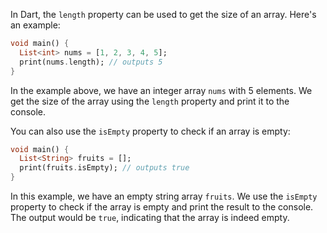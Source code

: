 In Dart, the `length` property can be used to get the size of an array. Here's an example:

```dart
void main() {
  List<int> nums = [1, 2, 3, 4, 5];
  print(nums.length); // outputs 5
}
```

In the example above, we have an integer array `nums` with 5 elements. We get the size of the array using the `length` property and print it to the console.

You can also use the `isEmpty` property to check if an array is empty:

```dart
void main() {
  List<String> fruits = [];
  print(fruits.isEmpty); // outputs true
}
```

In this example, we have an empty string array `fruits`. We use the `isEmpty` property to check if the array is empty and print the result to the console. The output would be `true`, indicating that the array is indeed empty.